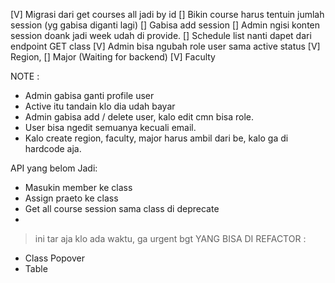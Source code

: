 [V] Migrasi dari get courses all jadi by id
[] Bikin course harus tentuin jumlah session (yg gabisa diganti lagi)
[] Gabisa add session
[] Admin ngisi konten session doank jadi week udah di provide.
[] Schedule list nanti dapet dari endpoint GET class
[V] Admin bisa ngubah role user sama active status
[V] Region, 
[] Major (Waiting for backend)
[V] Faculty 

NOTE :
- Admin gabisa ganti profile user
- Active itu tandain klo dia udah bayar
- Admin gabisa add / delete user, kalo edit cmn bisa role.
- User bisa ngedit semuanya kecuali email.
- Kalo create region, faculty, major harus ambil dari be, kalo ga di hardcode aja.

API yang belom Jadi:
- Masukin member ke class
- Assign praeto ke class
- Get all course session sama class di deprecate
- 

> ini tar aja klo ada waktu, ga urgent bgt
YANG BISA DI REFACTOR :
- Class Popover
- Table


